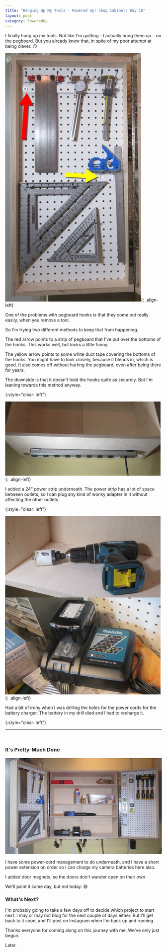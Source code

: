```yaml
---
title: "Hanging Up My Tools - Powered Up! Shop Cabinet: Day 18"
layout: post
category: PoweredUp
---
```

I finally hung up my tools. Not like I'm quitting - I actually hung them up... on the pegboard. But you already knew that, in spite of my poor attempt at being clever. 😏

![](/assets/images-posts/2019/02/2019-02-08.1.01.jpg){: .align-left}

One of the problems with pegboard hooks is that they come out really easily, when you remove a tool.

So I'm trying two different methods to keep that from happening.

The red arrow points to a strip of pegboard that I've put over the bottoms of the hooks. This works well, but looks a little funny.

The yellow arrow points to some white duct tape covering the bottoms of the hooks. You might have to look closely, because it blends in, which is good. It also comes off without hurting the pegboard, even after being there for years.

The downside is that it doesn't hold the hooks quite as securely. But I'm leaning towards this method anyway.

{:style="clear: left"}

![](/assets/images-posts/2019/02/2019-02-08.1.02.jpg){: .align-left}

I added a 24" power strip underneath. The power strip has a lot of space between outlets, so I can plug any kind of wonky adapter in it without affecting the other outlets.

{:style="clear: left"}

![](/assets/images-posts/2019/02/2019-02-08.1.03.jpg){: .align-left}

Had a bit of irony when I was drilling the holes for the power cords for the battery charger. The battery in my drill died and I had to recharge it.

{:style="clear: left"}
<br/>

---

<br/>

### It's Pretty-Much Done

![](/assets/images-posts/2019/02/2019-02-08.1.04.jpg)

I have some power-cord management to do underneath, and I have a short power extension on order so I can charge my camera batteries here also.

I added door magnets, so the doors don't wander open on their own.

We'll paint it some day, but not today. 😄

### What's Next?

I'm probably going to take a few days off to decide which project to start next. I may or may not blog for the next couple of days either. But I'll get back to it soon, and I'll post on Instagram when I'm back up and running.

Thanks everyone for coming along on this journey with me. We've only just begun.

Later.
